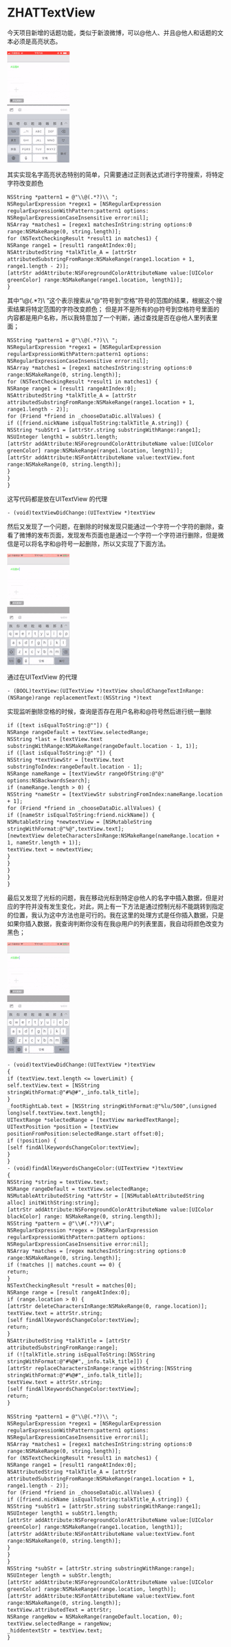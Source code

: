 # ZHATTextView

今天项目新增的话题功能，类似于新浪微博，可以@他人、并且@他人和话题的文本必须是高亮状态。

![image](https://github.com/Zhangyunjiang123/ZHATTextView/blob/master/at_1.gif)

其实实现名字高亮状态特别的简单，只需要通过正则表达式进行字符搜索，将特定字符改变颜色

    NSString *pattern1 = @"\\@(.*?)\\ ";
    NSRegularExpression *regex1 = [NSRegularExpression regularExpressionWithPattern:pattern1 options: NSRegularExpressionCaseInsensitive error:nil];
    NSArray *matches1 = [regex1 matchesInString:string options:0 range:NSMakeRange(0, string.length)];
    for (NSTextCheckingResult *result1 in matches1) {
    NSRange range1 = [result1 rangeAtIndex:0];
    NSAttributedString *talkTitle_A = [attrStr attributedSubstringFromRange:NSMakeRange(range1.location + 1, range1.length - 2)];
    [attrStr addAttribute:NSForegroundColorAttributeName value:[UIColor greenColor] range:NSMakeRange(range1.location, length1)];
    }


其中“\\@(.*?)\\ ”这个表示搜索从“@”符号到“空格”符号的范围的结果，根据这个搜索结果将特定范围的字符改变颜色；
但是并不是所有的@符号到空格符号里面的内容都是用户名称，所以我特意加了一个判断，通过查找是否在@他人里列表里面；

    NSString *pattern1 = @"\\@(.*?)\\ ";
    NSRegularExpression *regex1 = [NSRegularExpression regularExpressionWithPattern:pattern1 options: NSRegularExpressionCaseInsensitive error:nil];
    NSArray *matches1 = [regex1 matchesInString:string options:0 range:NSMakeRange(0, string.length)];
    for (NSTextCheckingResult *result1 in matches1) {
    NSRange range1 = [result1 rangeAtIndex:0];
    NSAttributedString *talkTitle_A = [attrStr attributedSubstringFromRange:NSMakeRange(range1.location + 1, range1.length - 2)];
    for (Friend *friend in _chooseDataDic.allValues) {
    if ([friend.nickName isEqualToString:talkTitle_A.string]) {
    NSString *subStr1 = [attrStr.string substringWithRange:range1];
    NSUInteger length1 = subStr1.length;
    [attrStr addAttribute:NSForegroundColorAttributeName value:[UIColor greenColor] range:NSMakeRange(range1.location, length1)];
    [attrStr addAttribute:NSFontAttributeName value:textView.font range:NSMakeRange(0, string.length)];
    }
    }
    }

这写代码都是放在UITextView 的代理

    - (void)textViewDidChange:(UITextView *)textView

然后又发现了一个问题，在删除的时候发现只能通过一个字符一个字符的删除，查看了微博的发布页面，发现发布页面也是通过一个字符一个字符进行删除，但是微信是可以将名字和@符号一起删除，所以又实现了下面方法。

![image](https://github.com/Zhangyunjiang123/ZHATTextView/blob/master/at_2.gif)

通过在UITextView 的代理

    - (BOOL)textView:(UITextView *)textView shouldChangeTextInRange:(NSRange)range replacementText:(NSString *)text

实现监听删除空格的时候，查询是否存在用户名称和@符号然后进行统一删除

    if ([text isEqualToString:@""]) {
    NSRange rangeDefault = textView.selectedRange;
    NSString *last = [textView.text substringWithRange:NSMakeRange(rangeDefault.location - 1, 1)];
    if ([last isEqualToString:@" "]) {
    NSString *textViewStr = [textView.text substringToIndex:rangeDefault.location - 1];
    NSRange nameRange = [textViewStr rangeOfString:@"@" options:NSBackwardsSearch];
    if (nameRange.length > 0) {
    NSString *nameStr = [textViewStr substringFromIndex:nameRange.location + 1];
    for (Friend *friend in _chooseDataDic.allValues) {
    if ([nameStr isEqualToString:friend.nickName]) {
    NSMutableString *newtextView = [NSMutableString stringWithFormat:@"%@",textView.text];
    [newtextView deleteCharactersInRange:NSMakeRange(nameRange.location + 1, nameStr.length + 1)];
    textView.text = newtextView;
    }
    }
    }
    }
    }



最后又发现了光标的问题，我在移动光标到特定@他人的名字中插入数据，但是对应的字符并没有发生变化，对此，网上有一下方法是通过控制光标不能跳转到指定的位置，我认为这中方法也是可行的。我在这里的处理方式是任你插入数据，只是如果你插入数据，我查询判断你没有在我@用户的列表里面，我自动将颜色改变为黑色；


![image](https://github.com/Zhangyunjiang123/ZHATTextView/blob/master/at_2.gif)



    - (void)textViewDidChange:(UITextView *)textView
    {
    if (textView.text.length <= lowerLimit) {
    self.textView.text = [NSString stringWithFormat:@"#%@#",_info.talk_title];
    }
    _footRightLab.text = [NSString stringWithFormat:@"%lu/500",(unsigned long)self.textView.text.length];
    UITextRange *selectedRange = [textView markedTextRange];
    UITextPosition *position = [textView positionFromPosition:selectedRange.start offset:0];
    if (!position) {
    [self findAllKeywordsChangeColor:textView];
    }
    }
    - (void)findAllKeywordsChangeColor:(UITextView *)textView
    {
    NSString *string = textView.text;
    NSRange rangeDefault = textView.selectedRange;
    NSMutableAttributedString *attrStr = [[NSMutableAttributedString alloc] initWithString:string];
    [attrStr addAttribute:NSForegroundColorAttributeName value:[UIColor blackColor] range: NSMakeRange(0, string.length)];
    NSString *pattern = @"\\#(.*?)\\#";
    NSRegularExpression *regex = [NSRegularExpression regularExpressionWithPattern:pattern options: NSRegularExpressionCaseInsensitive error:nil];
    NSArray *matches = [regex matchesInString:string options:0 range:NSMakeRange(0, string.length)];
    if (!matches || matches.count == 0) {
    return;
    }
    NSTextCheckingResult *result = matches[0];
    NSRange range = [result rangeAtIndex:0];
    if (range.location > 0) {
    [attrStr deleteCharactersInRange:NSMakeRange(0, range.location)];
    textView.text = attrStr.string;
    [self findAllKeywordsChangeColor:textView];
    return;
    }
    NSAttributedString *talkTitle = [attrStr attributedSubstringFromRange:range];
    if (![talkTitle.string isEqualToString:[NSString stringWithFormat:@"#%@#",_info.talk_title]]) {
    [attrStr replaceCharactersInRange:range withString:[NSString stringWithFormat:@"#%@#",_info.talk_title]];
    textView.text = attrStr.string;
    [self findAllKeywordsChangeColor:textView];
    return;
    }

    NSString *pattern1 = @"\\@(.*?)\\ ";
    NSRegularExpression *regex1 = [NSRegularExpression regularExpressionWithPattern:pattern1 options: NSRegularExpressionCaseInsensitive error:nil];
    NSArray *matches1 = [regex1 matchesInString:string options:0 range:NSMakeRange(0, string.length)];
    for (NSTextCheckingResult *result1 in matches1) {
    NSRange range1 = [result1 rangeAtIndex:0];
    NSAttributedString *talkTitle_A = [attrStr attributedSubstringFromRange:NSMakeRange(range1.location + 1, range1.length - 2)];
    for (Friend *friend in _chooseDataDic.allValues) {
    if ([friend.nickName isEqualToString:talkTitle_A.string]) {
    NSString *subStr1 = [attrStr.string substringWithRange:range1];
    NSUInteger length1 = subStr1.length;
    [attrStr addAttribute:NSForegroundColorAttributeName value:[UIColor greenColor] range:NSMakeRange(range1.location, length1)];
    [attrStr addAttribute:NSFontAttributeName value:textView.font range:NSMakeRange(0, string.length)];
    }
    }
    }
    NSString *subStr = [attrStr.string substringWithRange:range];
    NSUInteger length = subStr.length;
    [attrStr addAttribute:NSForegroundColorAttributeName value:[UIColor greenColor] range:NSMakeRange(range.location, length)];
    [attrStr addAttribute:NSFontAttributeName value:textView.font range:NSMakeRange(0, string.length)];
    textView.attributedText = attrStr;
    NSRange rangeNow = NSMakeRange(rangeDefault.location, 0);
    textView.selectedRange = rangeNow;
    _hiddentextStr = textView.text;
    }
